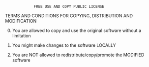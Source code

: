                  FREE USE AND COPY PUBLIC LICENSE
   TERMS AND CONDITIONS FOR COPYING, DISTRIBUTION AND MODIFICATION


  0. You are allowed to copy and use the original software without 
     a limitation
  
  1. You might make changes to the software LOCALLY
  
  2. You are NOT allowed to redistribute/copy/promote the
     MODIFIED software
  